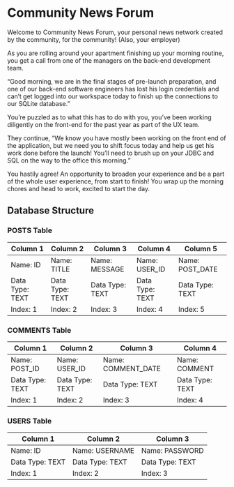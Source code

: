 # Community News Forum
Welcome to Community News Forum, your personal news network created by the community, for the community! (Also, your employer)

As you are rolling around your apartment finishing up your morning routine, you get a call from one of the managers on the back-end development team.

“Good morning, we are in the final stages of pre-launch preparation, and one of our back-end software engineers has lost his login credentials and can’t get logged into our workspace today to finish up the connections to our SQLite database.”

You’re puzzled as to what this has to do with you, you’ve been working diligently on the front-end for the past year as part of the UX team.

They continue, “We know you have mostly been working on the front end of the application, but we need you to shift focus today and help us get his work done before the launch! You’ll need to brush up on your JDBC and SQL on the way to the office this morning.”

You hastily agree! An opportunity to broaden your experience and be a part of the whole user experience, from start to finish! You wrap up the morning chores and head to work, excited to start the day.

## Database Structure
### POSTS Table

| Column 1	| Column 2	| Column 3	| Column 4	| Column 5 |
| --------  | --------  | --------- | ---------- | -------- |
| Name: ID  | Name: TITLE | Name: MESSAGE | Name: USER_ID | Name: POST_DATE |
| Data Type: TEXT | Data Type: TEXT | Data Type: TEXT | Data Type: TEXT | Data Type: TEXT |
| Index: 1  | Index: 2	| Index: 3	| Index: 4 | Index: 5 |

### COMMENTS Table

| Column 1	| Column 2	| Column 3	| Column 4 |
| --------- | --------- | --------- | -------- |
| Name: POST_ID | Name: USER_ID | Name: COMMENT_DATE | Name: COMMENT |
| Data Type: TEXT | Data Type: TEXT | Data Type: TEXT | Data Type: TEXT |
| Index: 1	| Index: 2	| Index: 3	| Index: 4 |

### USERS Table

| Column 1 | Column 2 | Column 3 |
| -------- | -------- | -------- |
| Name: ID | Name: USERNAME | Name: PASSWORD |
| Data Type: TEXT | Data Type: TEXT | Data Type: TEXT |
| Index: 1 | Index: 2	| Index: 3 |



